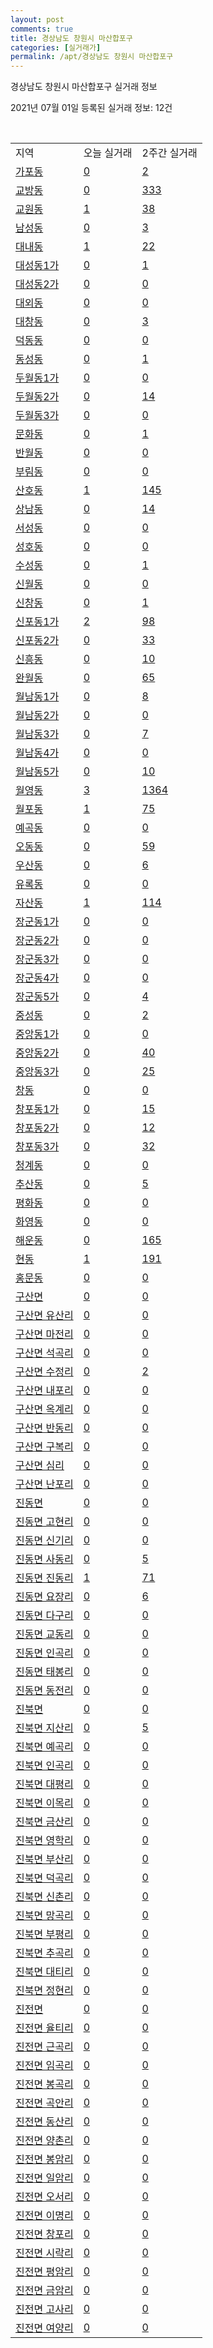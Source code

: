 ```yaml
---
layout: post
comments: true
title: 경상남도 창원시 마산합포구
categories: [실거래가]
permalink: /apt/경상남도 창원시 마산합포구
---
```


경상남도 창원시 마산합포구 실거래 정보

2021년 07월 01일 등록된 실거래 정보: 12건

<script type="text/javascript">
  google.charts.load('current', {'packages':['corechart']});
  google.charts.setOnLoadCallback(drawChart);

  function drawChart() {
    var data = google.visualization.arrayToDataTable([['거래일', '매매', '전월세', '전매'], ['21-02', 200, 281, 108], ['21-03', 252, 275, 86], ['21-04', 343, 187, 226], ['21-05', 286, 205, 236], ['21-06', 165, 127, 31]]);

    var options = {
      title: '최근 유형별 거래량 추이',
      legend: { position: 'bottom' }
    };

    var chart = new google.visualization.LineChart(document.getElementById('columnchart_material'));
    chart.draw(data, (options));
  }
</script>

<div id="columnchart_material" style="width: 95%; margin-left: -35px"></div>
<br>
<table class="sortable">
  <tr>
    <td>지역</td>
    <td>오늘 실거래</td>
    <td>2주간 실거래</td>
  </tr>

  
  <tr class="item">
    <td><a href="경상남도 창원시 마산합포구 가포동">가포동</a></td>
    <td><a href="경상남도 창원시 마산합포구 가포동">0</a></td>
    <td><a href="경상남도 창원시 마산합포구 가포동">2</a></td>
  </tr>
    

  <tr class="item">
    <td><a href="경상남도 창원시 마산합포구 교방동">교방동</a></td>
    <td><a href="경상남도 창원시 마산합포구 교방동">0</a></td>
    <td><a href="경상남도 창원시 마산합포구 교방동">333</a></td>
  </tr>
    

  <tr class="item">
    <td><a href="경상남도 창원시 마산합포구 교원동">교원동</a></td>
    <td><a href="경상남도 창원시 마산합포구 교원동">1</a></td>
    <td><a href="경상남도 창원시 마산합포구 교원동">38</a></td>
  </tr>
    

  <tr class="item">
    <td><a href="경상남도 창원시 마산합포구 남성동">남성동</a></td>
    <td><a href="경상남도 창원시 마산합포구 남성동">0</a></td>
    <td><a href="경상남도 창원시 마산합포구 남성동">3</a></td>
  </tr>
    

  <tr class="item">
    <td><a href="경상남도 창원시 마산합포구 대내동">대내동</a></td>
    <td><a href="경상남도 창원시 마산합포구 대내동">1</a></td>
    <td><a href="경상남도 창원시 마산합포구 대내동">22</a></td>
  </tr>
    

  <tr class="item">
    <td><a href="경상남도 창원시 마산합포구 대성동1가">대성동1가</a></td>
    <td><a href="경상남도 창원시 마산합포구 대성동1가">0</a></td>
    <td><a href="경상남도 창원시 마산합포구 대성동1가">1</a></td>
  </tr>
    

  <tr class="item">
    <td><a href="경상남도 창원시 마산합포구 대성동2가">대성동2가</a></td>
    <td><a href="경상남도 창원시 마산합포구 대성동2가">0</a></td>
    <td><a href="경상남도 창원시 마산합포구 대성동2가">0</a></td>
  </tr>
    

  <tr class="item">
    <td><a href="경상남도 창원시 마산합포구 대외동">대외동</a></td>
    <td><a href="경상남도 창원시 마산합포구 대외동">0</a></td>
    <td><a href="경상남도 창원시 마산합포구 대외동">0</a></td>
  </tr>
    

  <tr class="item">
    <td><a href="경상남도 창원시 마산합포구 대창동">대창동</a></td>
    <td><a href="경상남도 창원시 마산합포구 대창동">0</a></td>
    <td><a href="경상남도 창원시 마산합포구 대창동">3</a></td>
  </tr>
    

  <tr class="item">
    <td><a href="경상남도 창원시 마산합포구 덕동동">덕동동</a></td>
    <td><a href="경상남도 창원시 마산합포구 덕동동">0</a></td>
    <td><a href="경상남도 창원시 마산합포구 덕동동">0</a></td>
  </tr>
    

  <tr class="item">
    <td><a href="경상남도 창원시 마산합포구 동성동">동성동</a></td>
    <td><a href="경상남도 창원시 마산합포구 동성동">0</a></td>
    <td><a href="경상남도 창원시 마산합포구 동성동">1</a></td>
  </tr>
    

  <tr class="item">
    <td><a href="경상남도 창원시 마산합포구 두월동1가">두월동1가</a></td>
    <td><a href="경상남도 창원시 마산합포구 두월동1가">0</a></td>
    <td><a href="경상남도 창원시 마산합포구 두월동1가">0</a></td>
  </tr>
    

  <tr class="item">
    <td><a href="경상남도 창원시 마산합포구 두월동2가">두월동2가</a></td>
    <td><a href="경상남도 창원시 마산합포구 두월동2가">0</a></td>
    <td><a href="경상남도 창원시 마산합포구 두월동2가">14</a></td>
  </tr>
    

  <tr class="item">
    <td><a href="경상남도 창원시 마산합포구 두월동3가">두월동3가</a></td>
    <td><a href="경상남도 창원시 마산합포구 두월동3가">0</a></td>
    <td><a href="경상남도 창원시 마산합포구 두월동3가">0</a></td>
  </tr>
    

  <tr class="item">
    <td><a href="경상남도 창원시 마산합포구 문화동">문화동</a></td>
    <td><a href="경상남도 창원시 마산합포구 문화동">0</a></td>
    <td><a href="경상남도 창원시 마산합포구 문화동">1</a></td>
  </tr>
    

  <tr class="item">
    <td><a href="경상남도 창원시 마산합포구 반월동">반월동</a></td>
    <td><a href="경상남도 창원시 마산합포구 반월동">0</a></td>
    <td><a href="경상남도 창원시 마산합포구 반월동">0</a></td>
  </tr>
    

  <tr class="item">
    <td><a href="경상남도 창원시 마산합포구 부림동">부림동</a></td>
    <td><a href="경상남도 창원시 마산합포구 부림동">0</a></td>
    <td><a href="경상남도 창원시 마산합포구 부림동">0</a></td>
  </tr>
    

  <tr class="item">
    <td><a href="경상남도 창원시 마산합포구 산호동">산호동</a></td>
    <td><a href="경상남도 창원시 마산합포구 산호동">1</a></td>
    <td><a href="경상남도 창원시 마산합포구 산호동">145</a></td>
  </tr>
    

  <tr class="item">
    <td><a href="경상남도 창원시 마산합포구 상남동">상남동</a></td>
    <td><a href="경상남도 창원시 마산합포구 상남동">0</a></td>
    <td><a href="경상남도 창원시 마산합포구 상남동">14</a></td>
  </tr>
    

  <tr class="item">
    <td><a href="경상남도 창원시 마산합포구 서성동">서성동</a></td>
    <td><a href="경상남도 창원시 마산합포구 서성동">0</a></td>
    <td><a href="경상남도 창원시 마산합포구 서성동">0</a></td>
  </tr>
    

  <tr class="item">
    <td><a href="경상남도 창원시 마산합포구 성호동">성호동</a></td>
    <td><a href="경상남도 창원시 마산합포구 성호동">0</a></td>
    <td><a href="경상남도 창원시 마산합포구 성호동">0</a></td>
  </tr>
    

  <tr class="item">
    <td><a href="경상남도 창원시 마산합포구 수성동">수성동</a></td>
    <td><a href="경상남도 창원시 마산합포구 수성동">0</a></td>
    <td><a href="경상남도 창원시 마산합포구 수성동">1</a></td>
  </tr>
    

  <tr class="item">
    <td><a href="경상남도 창원시 마산합포구 신월동">신월동</a></td>
    <td><a href="경상남도 창원시 마산합포구 신월동">0</a></td>
    <td><a href="경상남도 창원시 마산합포구 신월동">0</a></td>
  </tr>
    

  <tr class="item">
    <td><a href="경상남도 창원시 마산합포구 신창동">신창동</a></td>
    <td><a href="경상남도 창원시 마산합포구 신창동">0</a></td>
    <td><a href="경상남도 창원시 마산합포구 신창동">1</a></td>
  </tr>
    

  <tr class="item">
    <td><a href="경상남도 창원시 마산합포구 신포동1가">신포동1가</a></td>
    <td><a href="경상남도 창원시 마산합포구 신포동1가">2</a></td>
    <td><a href="경상남도 창원시 마산합포구 신포동1가">98</a></td>
  </tr>
    

  <tr class="item">
    <td><a href="경상남도 창원시 마산합포구 신포동2가">신포동2가</a></td>
    <td><a href="경상남도 창원시 마산합포구 신포동2가">0</a></td>
    <td><a href="경상남도 창원시 마산합포구 신포동2가">33</a></td>
  </tr>
    

  <tr class="item">
    <td><a href="경상남도 창원시 마산합포구 신흥동">신흥동</a></td>
    <td><a href="경상남도 창원시 마산합포구 신흥동">0</a></td>
    <td><a href="경상남도 창원시 마산합포구 신흥동">10</a></td>
  </tr>
    

  <tr class="item">
    <td><a href="경상남도 창원시 마산합포구 완월동">완월동</a></td>
    <td><a href="경상남도 창원시 마산합포구 완월동">0</a></td>
    <td><a href="경상남도 창원시 마산합포구 완월동">65</a></td>
  </tr>
    

  <tr class="item">
    <td><a href="경상남도 창원시 마산합포구 월남동1가">월남동1가</a></td>
    <td><a href="경상남도 창원시 마산합포구 월남동1가">0</a></td>
    <td><a href="경상남도 창원시 마산합포구 월남동1가">8</a></td>
  </tr>
    

  <tr class="item">
    <td><a href="경상남도 창원시 마산합포구 월남동2가">월남동2가</a></td>
    <td><a href="경상남도 창원시 마산합포구 월남동2가">0</a></td>
    <td><a href="경상남도 창원시 마산합포구 월남동2가">0</a></td>
  </tr>
    

  <tr class="item">
    <td><a href="경상남도 창원시 마산합포구 월남동3가">월남동3가</a></td>
    <td><a href="경상남도 창원시 마산합포구 월남동3가">0</a></td>
    <td><a href="경상남도 창원시 마산합포구 월남동3가">7</a></td>
  </tr>
    

  <tr class="item">
    <td><a href="경상남도 창원시 마산합포구 월남동4가">월남동4가</a></td>
    <td><a href="경상남도 창원시 마산합포구 월남동4가">0</a></td>
    <td><a href="경상남도 창원시 마산합포구 월남동4가">0</a></td>
  </tr>
    

  <tr class="item">
    <td><a href="경상남도 창원시 마산합포구 월남동5가">월남동5가</a></td>
    <td><a href="경상남도 창원시 마산합포구 월남동5가">0</a></td>
    <td><a href="경상남도 창원시 마산합포구 월남동5가">10</a></td>
  </tr>
    

  <tr class="item">
    <td><a href="경상남도 창원시 마산합포구 월영동">월영동</a></td>
    <td><a href="경상남도 창원시 마산합포구 월영동">3</a></td>
    <td><a href="경상남도 창원시 마산합포구 월영동">1364</a></td>
  </tr>
    

  <tr class="item">
    <td><a href="경상남도 창원시 마산합포구 월포동">월포동</a></td>
    <td><a href="경상남도 창원시 마산합포구 월포동">1</a></td>
    <td><a href="경상남도 창원시 마산합포구 월포동">75</a></td>
  </tr>
    

  <tr class="item">
    <td><a href="경상남도 창원시 마산합포구 예곡동">예곡동</a></td>
    <td><a href="경상남도 창원시 마산합포구 예곡동">0</a></td>
    <td><a href="경상남도 창원시 마산합포구 예곡동">0</a></td>
  </tr>
    

  <tr class="item">
    <td><a href="경상남도 창원시 마산합포구 오동동">오동동</a></td>
    <td><a href="경상남도 창원시 마산합포구 오동동">0</a></td>
    <td><a href="경상남도 창원시 마산합포구 오동동">59</a></td>
  </tr>
    

  <tr class="item">
    <td><a href="경상남도 창원시 마산합포구 우산동">우산동</a></td>
    <td><a href="경상남도 창원시 마산합포구 우산동">0</a></td>
    <td><a href="경상남도 창원시 마산합포구 우산동">6</a></td>
  </tr>
    

  <tr class="item">
    <td><a href="경상남도 창원시 마산합포구 유록동">유록동</a></td>
    <td><a href="경상남도 창원시 마산합포구 유록동">0</a></td>
    <td><a href="경상남도 창원시 마산합포구 유록동">0</a></td>
  </tr>
    

  <tr class="item">
    <td><a href="경상남도 창원시 마산합포구 자산동">자산동</a></td>
    <td><a href="경상남도 창원시 마산합포구 자산동">1</a></td>
    <td><a href="경상남도 창원시 마산합포구 자산동">114</a></td>
  </tr>
    

  <tr class="item">
    <td><a href="경상남도 창원시 마산합포구 장군동1가">장군동1가</a></td>
    <td><a href="경상남도 창원시 마산합포구 장군동1가">0</a></td>
    <td><a href="경상남도 창원시 마산합포구 장군동1가">0</a></td>
  </tr>
    

  <tr class="item">
    <td><a href="경상남도 창원시 마산합포구 장군동2가">장군동2가</a></td>
    <td><a href="경상남도 창원시 마산합포구 장군동2가">0</a></td>
    <td><a href="경상남도 창원시 마산합포구 장군동2가">0</a></td>
  </tr>
    

  <tr class="item">
    <td><a href="경상남도 창원시 마산합포구 장군동3가">장군동3가</a></td>
    <td><a href="경상남도 창원시 마산합포구 장군동3가">0</a></td>
    <td><a href="경상남도 창원시 마산합포구 장군동3가">0</a></td>
  </tr>
    

  <tr class="item">
    <td><a href="경상남도 창원시 마산합포구 장군동4가">장군동4가</a></td>
    <td><a href="경상남도 창원시 마산합포구 장군동4가">0</a></td>
    <td><a href="경상남도 창원시 마산합포구 장군동4가">0</a></td>
  </tr>
    

  <tr class="item">
    <td><a href="경상남도 창원시 마산합포구 장군동5가">장군동5가</a></td>
    <td><a href="경상남도 창원시 마산합포구 장군동5가">0</a></td>
    <td><a href="경상남도 창원시 마산합포구 장군동5가">4</a></td>
  </tr>
    

  <tr class="item">
    <td><a href="경상남도 창원시 마산합포구 중성동">중성동</a></td>
    <td><a href="경상남도 창원시 마산합포구 중성동">0</a></td>
    <td><a href="경상남도 창원시 마산합포구 중성동">2</a></td>
  </tr>
    

  <tr class="item">
    <td><a href="경상남도 창원시 마산합포구 중앙동1가">중앙동1가</a></td>
    <td><a href="경상남도 창원시 마산합포구 중앙동1가">0</a></td>
    <td><a href="경상남도 창원시 마산합포구 중앙동1가">0</a></td>
  </tr>
    

  <tr class="item">
    <td><a href="경상남도 창원시 마산합포구 중앙동2가">중앙동2가</a></td>
    <td><a href="경상남도 창원시 마산합포구 중앙동2가">0</a></td>
    <td><a href="경상남도 창원시 마산합포구 중앙동2가">40</a></td>
  </tr>
    

  <tr class="item">
    <td><a href="경상남도 창원시 마산합포구 중앙동3가">중앙동3가</a></td>
    <td><a href="경상남도 창원시 마산합포구 중앙동3가">0</a></td>
    <td><a href="경상남도 창원시 마산합포구 중앙동3가">25</a></td>
  </tr>
    

  <tr class="item">
    <td><a href="경상남도 창원시 마산합포구 창동">창동</a></td>
    <td><a href="경상남도 창원시 마산합포구 창동">0</a></td>
    <td><a href="경상남도 창원시 마산합포구 창동">0</a></td>
  </tr>
    

  <tr class="item">
    <td><a href="경상남도 창원시 마산합포구 창포동1가">창포동1가</a></td>
    <td><a href="경상남도 창원시 마산합포구 창포동1가">0</a></td>
    <td><a href="경상남도 창원시 마산합포구 창포동1가">15</a></td>
  </tr>
    

  <tr class="item">
    <td><a href="경상남도 창원시 마산합포구 창포동2가">창포동2가</a></td>
    <td><a href="경상남도 창원시 마산합포구 창포동2가">0</a></td>
    <td><a href="경상남도 창원시 마산합포구 창포동2가">12</a></td>
  </tr>
    

  <tr class="item">
    <td><a href="경상남도 창원시 마산합포구 창포동3가">창포동3가</a></td>
    <td><a href="경상남도 창원시 마산합포구 창포동3가">0</a></td>
    <td><a href="경상남도 창원시 마산합포구 창포동3가">32</a></td>
  </tr>
    

  <tr class="item">
    <td><a href="경상남도 창원시 마산합포구 청계동">청계동</a></td>
    <td><a href="경상남도 창원시 마산합포구 청계동">0</a></td>
    <td><a href="경상남도 창원시 마산합포구 청계동">0</a></td>
  </tr>
    

  <tr class="item">
    <td><a href="경상남도 창원시 마산합포구 추산동">추산동</a></td>
    <td><a href="경상남도 창원시 마산합포구 추산동">0</a></td>
    <td><a href="경상남도 창원시 마산합포구 추산동">5</a></td>
  </tr>
    

  <tr class="item">
    <td><a href="경상남도 창원시 마산합포구 평화동">평화동</a></td>
    <td><a href="경상남도 창원시 마산합포구 평화동">0</a></td>
    <td><a href="경상남도 창원시 마산합포구 평화동">0</a></td>
  </tr>
    

  <tr class="item">
    <td><a href="경상남도 창원시 마산합포구 화영동">화영동</a></td>
    <td><a href="경상남도 창원시 마산합포구 화영동">0</a></td>
    <td><a href="경상남도 창원시 마산합포구 화영동">0</a></td>
  </tr>
    

  <tr class="item">
    <td><a href="경상남도 창원시 마산합포구 해운동">해운동</a></td>
    <td><a href="경상남도 창원시 마산합포구 해운동">0</a></td>
    <td><a href="경상남도 창원시 마산합포구 해운동">165</a></td>
  </tr>
    

  <tr class="item">
    <td><a href="경상남도 창원시 마산합포구 현동">현동</a></td>
    <td><a href="경상남도 창원시 마산합포구 현동">1</a></td>
    <td><a href="경상남도 창원시 마산합포구 현동">191</a></td>
  </tr>
    

  <tr class="item">
    <td><a href="경상남도 창원시 마산합포구 홍문동">홍문동</a></td>
    <td><a href="경상남도 창원시 마산합포구 홍문동">0</a></td>
    <td><a href="경상남도 창원시 마산합포구 홍문동">0</a></td>
  </tr>
    

  <tr class="item">
    <td><a href="경상남도 창원시 마산합포구 구산면">구산면</a></td>
    <td><a href="경상남도 창원시 마산합포구 구산면">0</a></td>
    <td><a href="경상남도 창원시 마산합포구 구산면">0</a></td>
  </tr>
    

  <tr class="item">
    <td><a href="경상남도 창원시 마산합포구 구산면 유산리">구산면 유산리</a></td>
    <td><a href="경상남도 창원시 마산합포구 구산면 유산리">0</a></td>
    <td><a href="경상남도 창원시 마산합포구 구산면 유산리">0</a></td>
  </tr>
    

  <tr class="item">
    <td><a href="경상남도 창원시 마산합포구 구산면 마전리">구산면 마전리</a></td>
    <td><a href="경상남도 창원시 마산합포구 구산면 마전리">0</a></td>
    <td><a href="경상남도 창원시 마산합포구 구산면 마전리">0</a></td>
  </tr>
    

  <tr class="item">
    <td><a href="경상남도 창원시 마산합포구 구산면 석곡리">구산면 석곡리</a></td>
    <td><a href="경상남도 창원시 마산합포구 구산면 석곡리">0</a></td>
    <td><a href="경상남도 창원시 마산합포구 구산면 석곡리">0</a></td>
  </tr>
    

  <tr class="item">
    <td><a href="경상남도 창원시 마산합포구 구산면 수정리">구산면 수정리</a></td>
    <td><a href="경상남도 창원시 마산합포구 구산면 수정리">0</a></td>
    <td><a href="경상남도 창원시 마산합포구 구산면 수정리">2</a></td>
  </tr>
    

  <tr class="item">
    <td><a href="경상남도 창원시 마산합포구 구산면 내포리">구산면 내포리</a></td>
    <td><a href="경상남도 창원시 마산합포구 구산면 내포리">0</a></td>
    <td><a href="경상남도 창원시 마산합포구 구산면 내포리">0</a></td>
  </tr>
    

  <tr class="item">
    <td><a href="경상남도 창원시 마산합포구 구산면 옥계리">구산면 옥계리</a></td>
    <td><a href="경상남도 창원시 마산합포구 구산면 옥계리">0</a></td>
    <td><a href="경상남도 창원시 마산합포구 구산면 옥계리">0</a></td>
  </tr>
    

  <tr class="item">
    <td><a href="경상남도 창원시 마산합포구 구산면 반동리">구산면 반동리</a></td>
    <td><a href="경상남도 창원시 마산합포구 구산면 반동리">0</a></td>
    <td><a href="경상남도 창원시 마산합포구 구산면 반동리">0</a></td>
  </tr>
    

  <tr class="item">
    <td><a href="경상남도 창원시 마산합포구 구산면 구복리">구산면 구복리</a></td>
    <td><a href="경상남도 창원시 마산합포구 구산면 구복리">0</a></td>
    <td><a href="경상남도 창원시 마산합포구 구산면 구복리">0</a></td>
  </tr>
    

  <tr class="item">
    <td><a href="경상남도 창원시 마산합포구 구산면 심리">구산면 심리</a></td>
    <td><a href="경상남도 창원시 마산합포구 구산면 심리">0</a></td>
    <td><a href="경상남도 창원시 마산합포구 구산면 심리">0</a></td>
  </tr>
    

  <tr class="item">
    <td><a href="경상남도 창원시 마산합포구 구산면 난포리">구산면 난포리</a></td>
    <td><a href="경상남도 창원시 마산합포구 구산면 난포리">0</a></td>
    <td><a href="경상남도 창원시 마산합포구 구산면 난포리">0</a></td>
  </tr>
    

  <tr class="item">
    <td><a href="경상남도 창원시 마산합포구 진동면">진동면</a></td>
    <td><a href="경상남도 창원시 마산합포구 진동면">0</a></td>
    <td><a href="경상남도 창원시 마산합포구 진동면">0</a></td>
  </tr>
    

  <tr class="item">
    <td><a href="경상남도 창원시 마산합포구 진동면 고현리">진동면 고현리</a></td>
    <td><a href="경상남도 창원시 마산합포구 진동면 고현리">0</a></td>
    <td><a href="경상남도 창원시 마산합포구 진동면 고현리">0</a></td>
  </tr>
    

  <tr class="item">
    <td><a href="경상남도 창원시 마산합포구 진동면 신기리">진동면 신기리</a></td>
    <td><a href="경상남도 창원시 마산합포구 진동면 신기리">0</a></td>
    <td><a href="경상남도 창원시 마산합포구 진동면 신기리">0</a></td>
  </tr>
    

  <tr class="item">
    <td><a href="경상남도 창원시 마산합포구 진동면 사동리">진동면 사동리</a></td>
    <td><a href="경상남도 창원시 마산합포구 진동면 사동리">0</a></td>
    <td><a href="경상남도 창원시 마산합포구 진동면 사동리">5</a></td>
  </tr>
    

  <tr class="item">
    <td><a href="경상남도 창원시 마산합포구 진동면 진동리">진동면 진동리</a></td>
    <td><a href="경상남도 창원시 마산합포구 진동면 진동리">1</a></td>
    <td><a href="경상남도 창원시 마산합포구 진동면 진동리">71</a></td>
  </tr>
    

  <tr class="item">
    <td><a href="경상남도 창원시 마산합포구 진동면 요장리">진동면 요장리</a></td>
    <td><a href="경상남도 창원시 마산합포구 진동면 요장리">0</a></td>
    <td><a href="경상남도 창원시 마산합포구 진동면 요장리">6</a></td>
  </tr>
    

  <tr class="item">
    <td><a href="경상남도 창원시 마산합포구 진동면 다구리">진동면 다구리</a></td>
    <td><a href="경상남도 창원시 마산합포구 진동면 다구리">0</a></td>
    <td><a href="경상남도 창원시 마산합포구 진동면 다구리">0</a></td>
  </tr>
    

  <tr class="item">
    <td><a href="경상남도 창원시 마산합포구 진동면 교동리">진동면 교동리</a></td>
    <td><a href="경상남도 창원시 마산합포구 진동면 교동리">0</a></td>
    <td><a href="경상남도 창원시 마산합포구 진동면 교동리">0</a></td>
  </tr>
    

  <tr class="item">
    <td><a href="경상남도 창원시 마산합포구 진동면 인곡리">진동면 인곡리</a></td>
    <td><a href="경상남도 창원시 마산합포구 진동면 인곡리">0</a></td>
    <td><a href="경상남도 창원시 마산합포구 진동면 인곡리">0</a></td>
  </tr>
    

  <tr class="item">
    <td><a href="경상남도 창원시 마산합포구 진동면 태봉리">진동면 태봉리</a></td>
    <td><a href="경상남도 창원시 마산합포구 진동면 태봉리">0</a></td>
    <td><a href="경상남도 창원시 마산합포구 진동면 태봉리">0</a></td>
  </tr>
    

  <tr class="item">
    <td><a href="경상남도 창원시 마산합포구 진동면 동전리">진동면 동전리</a></td>
    <td><a href="경상남도 창원시 마산합포구 진동면 동전리">0</a></td>
    <td><a href="경상남도 창원시 마산합포구 진동면 동전리">0</a></td>
  </tr>
    

  <tr class="item">
    <td><a href="경상남도 창원시 마산합포구 진북면">진북면</a></td>
    <td><a href="경상남도 창원시 마산합포구 진북면">0</a></td>
    <td><a href="경상남도 창원시 마산합포구 진북면">0</a></td>
  </tr>
    

  <tr class="item">
    <td><a href="경상남도 창원시 마산합포구 진북면 지산리">진북면 지산리</a></td>
    <td><a href="경상남도 창원시 마산합포구 진북면 지산리">0</a></td>
    <td><a href="경상남도 창원시 마산합포구 진북면 지산리">5</a></td>
  </tr>
    

  <tr class="item">
    <td><a href="경상남도 창원시 마산합포구 진북면 예곡리">진북면 예곡리</a></td>
    <td><a href="경상남도 창원시 마산합포구 진북면 예곡리">0</a></td>
    <td><a href="경상남도 창원시 마산합포구 진북면 예곡리">0</a></td>
  </tr>
    

  <tr class="item">
    <td><a href="경상남도 창원시 마산합포구 진북면 인곡리">진북면 인곡리</a></td>
    <td><a href="경상남도 창원시 마산합포구 진북면 인곡리">0</a></td>
    <td><a href="경상남도 창원시 마산합포구 진북면 인곡리">0</a></td>
  </tr>
    

  <tr class="item">
    <td><a href="경상남도 창원시 마산합포구 진북면 대평리">진북면 대평리</a></td>
    <td><a href="경상남도 창원시 마산합포구 진북면 대평리">0</a></td>
    <td><a href="경상남도 창원시 마산합포구 진북면 대평리">0</a></td>
  </tr>
    

  <tr class="item">
    <td><a href="경상남도 창원시 마산합포구 진북면 이목리">진북면 이목리</a></td>
    <td><a href="경상남도 창원시 마산합포구 진북면 이목리">0</a></td>
    <td><a href="경상남도 창원시 마산합포구 진북면 이목리">0</a></td>
  </tr>
    

  <tr class="item">
    <td><a href="경상남도 창원시 마산합포구 진북면 금산리">진북면 금산리</a></td>
    <td><a href="경상남도 창원시 마산합포구 진북면 금산리">0</a></td>
    <td><a href="경상남도 창원시 마산합포구 진북면 금산리">0</a></td>
  </tr>
    

  <tr class="item">
    <td><a href="경상남도 창원시 마산합포구 진북면 영학리">진북면 영학리</a></td>
    <td><a href="경상남도 창원시 마산합포구 진북면 영학리">0</a></td>
    <td><a href="경상남도 창원시 마산합포구 진북면 영학리">0</a></td>
  </tr>
    

  <tr class="item">
    <td><a href="경상남도 창원시 마산합포구 진북면 부산리">진북면 부산리</a></td>
    <td><a href="경상남도 창원시 마산합포구 진북면 부산리">0</a></td>
    <td><a href="경상남도 창원시 마산합포구 진북면 부산리">0</a></td>
  </tr>
    

  <tr class="item">
    <td><a href="경상남도 창원시 마산합포구 진북면 덕곡리">진북면 덕곡리</a></td>
    <td><a href="경상남도 창원시 마산합포구 진북면 덕곡리">0</a></td>
    <td><a href="경상남도 창원시 마산합포구 진북면 덕곡리">0</a></td>
  </tr>
    

  <tr class="item">
    <td><a href="경상남도 창원시 마산합포구 진북면 신촌리">진북면 신촌리</a></td>
    <td><a href="경상남도 창원시 마산합포구 진북면 신촌리">0</a></td>
    <td><a href="경상남도 창원시 마산합포구 진북면 신촌리">0</a></td>
  </tr>
    

  <tr class="item">
    <td><a href="경상남도 창원시 마산합포구 진북면 망곡리">진북면 망곡리</a></td>
    <td><a href="경상남도 창원시 마산합포구 진북면 망곡리">0</a></td>
    <td><a href="경상남도 창원시 마산합포구 진북면 망곡리">0</a></td>
  </tr>
    

  <tr class="item">
    <td><a href="경상남도 창원시 마산합포구 진북면 부평리">진북면 부평리</a></td>
    <td><a href="경상남도 창원시 마산합포구 진북면 부평리">0</a></td>
    <td><a href="경상남도 창원시 마산합포구 진북면 부평리">0</a></td>
  </tr>
    

  <tr class="item">
    <td><a href="경상남도 창원시 마산합포구 진북면 추곡리">진북면 추곡리</a></td>
    <td><a href="경상남도 창원시 마산합포구 진북면 추곡리">0</a></td>
    <td><a href="경상남도 창원시 마산합포구 진북면 추곡리">0</a></td>
  </tr>
    

  <tr class="item">
    <td><a href="경상남도 창원시 마산합포구 진북면 대티리">진북면 대티리</a></td>
    <td><a href="경상남도 창원시 마산합포구 진북면 대티리">0</a></td>
    <td><a href="경상남도 창원시 마산합포구 진북면 대티리">0</a></td>
  </tr>
    

  <tr class="item">
    <td><a href="경상남도 창원시 마산합포구 진북면 정현리">진북면 정현리</a></td>
    <td><a href="경상남도 창원시 마산합포구 진북면 정현리">0</a></td>
    <td><a href="경상남도 창원시 마산합포구 진북면 정현리">0</a></td>
  </tr>
    

  <tr class="item">
    <td><a href="경상남도 창원시 마산합포구 진전면">진전면</a></td>
    <td><a href="경상남도 창원시 마산합포구 진전면">0</a></td>
    <td><a href="경상남도 창원시 마산합포구 진전면">0</a></td>
  </tr>
    

  <tr class="item">
    <td><a href="경상남도 창원시 마산합포구 진전면 율티리">진전면 율티리</a></td>
    <td><a href="경상남도 창원시 마산합포구 진전면 율티리">0</a></td>
    <td><a href="경상남도 창원시 마산합포구 진전면 율티리">0</a></td>
  </tr>
    

  <tr class="item">
    <td><a href="경상남도 창원시 마산합포구 진전면 근곡리">진전면 근곡리</a></td>
    <td><a href="경상남도 창원시 마산합포구 진전면 근곡리">0</a></td>
    <td><a href="경상남도 창원시 마산합포구 진전면 근곡리">0</a></td>
  </tr>
    

  <tr class="item">
    <td><a href="경상남도 창원시 마산합포구 진전면 임곡리">진전면 임곡리</a></td>
    <td><a href="경상남도 창원시 마산합포구 진전면 임곡리">0</a></td>
    <td><a href="경상남도 창원시 마산합포구 진전면 임곡리">0</a></td>
  </tr>
    

  <tr class="item">
    <td><a href="경상남도 창원시 마산합포구 진전면 봉곡리">진전면 봉곡리</a></td>
    <td><a href="경상남도 창원시 마산합포구 진전면 봉곡리">0</a></td>
    <td><a href="경상남도 창원시 마산합포구 진전면 봉곡리">0</a></td>
  </tr>
    

  <tr class="item">
    <td><a href="경상남도 창원시 마산합포구 진전면 곡안리">진전면 곡안리</a></td>
    <td><a href="경상남도 창원시 마산합포구 진전면 곡안리">0</a></td>
    <td><a href="경상남도 창원시 마산합포구 진전면 곡안리">0</a></td>
  </tr>
    

  <tr class="item">
    <td><a href="경상남도 창원시 마산합포구 진전면 동산리">진전면 동산리</a></td>
    <td><a href="경상남도 창원시 마산합포구 진전면 동산리">0</a></td>
    <td><a href="경상남도 창원시 마산합포구 진전면 동산리">0</a></td>
  </tr>
    

  <tr class="item">
    <td><a href="경상남도 창원시 마산합포구 진전면 양촌리">진전면 양촌리</a></td>
    <td><a href="경상남도 창원시 마산합포구 진전면 양촌리">0</a></td>
    <td><a href="경상남도 창원시 마산합포구 진전면 양촌리">0</a></td>
  </tr>
    

  <tr class="item">
    <td><a href="경상남도 창원시 마산합포구 진전면 봉암리">진전면 봉암리</a></td>
    <td><a href="경상남도 창원시 마산합포구 진전면 봉암리">0</a></td>
    <td><a href="경상남도 창원시 마산합포구 진전면 봉암리">0</a></td>
  </tr>
    

  <tr class="item">
    <td><a href="경상남도 창원시 마산합포구 진전면 일암리">진전면 일암리</a></td>
    <td><a href="경상남도 창원시 마산합포구 진전면 일암리">0</a></td>
    <td><a href="경상남도 창원시 마산합포구 진전면 일암리">0</a></td>
  </tr>
    

  <tr class="item">
    <td><a href="경상남도 창원시 마산합포구 진전면 오서리">진전면 오서리</a></td>
    <td><a href="경상남도 창원시 마산합포구 진전면 오서리">0</a></td>
    <td><a href="경상남도 창원시 마산합포구 진전면 오서리">0</a></td>
  </tr>
    

  <tr class="item">
    <td><a href="경상남도 창원시 마산합포구 진전면 이명리">진전면 이명리</a></td>
    <td><a href="경상남도 창원시 마산합포구 진전면 이명리">0</a></td>
    <td><a href="경상남도 창원시 마산합포구 진전면 이명리">0</a></td>
  </tr>
    

  <tr class="item">
    <td><a href="경상남도 창원시 마산합포구 진전면 창포리">진전면 창포리</a></td>
    <td><a href="경상남도 창원시 마산합포구 진전면 창포리">0</a></td>
    <td><a href="경상남도 창원시 마산합포구 진전면 창포리">0</a></td>
  </tr>
    

  <tr class="item">
    <td><a href="경상남도 창원시 마산합포구 진전면 시락리">진전면 시락리</a></td>
    <td><a href="경상남도 창원시 마산합포구 진전면 시락리">0</a></td>
    <td><a href="경상남도 창원시 마산합포구 진전면 시락리">0</a></td>
  </tr>
    

  <tr class="item">
    <td><a href="경상남도 창원시 마산합포구 진전면 평암리">진전면 평암리</a></td>
    <td><a href="경상남도 창원시 마산합포구 진전면 평암리">0</a></td>
    <td><a href="경상남도 창원시 마산합포구 진전면 평암리">0</a></td>
  </tr>
    

  <tr class="item">
    <td><a href="경상남도 창원시 마산합포구 진전면 금암리">진전면 금암리</a></td>
    <td><a href="경상남도 창원시 마산합포구 진전면 금암리">0</a></td>
    <td><a href="경상남도 창원시 마산합포구 진전면 금암리">0</a></td>
  </tr>
    

  <tr class="item">
    <td><a href="경상남도 창원시 마산합포구 진전면 고사리">진전면 고사리</a></td>
    <td><a href="경상남도 창원시 마산합포구 진전면 고사리">0</a></td>
    <td><a href="경상남도 창원시 마산합포구 진전면 고사리">0</a></td>
  </tr>
    

  <tr class="item">
    <td><a href="경상남도 창원시 마산합포구 진전면 여양리">진전면 여양리</a></td>
    <td><a href="경상남도 창원시 마산합포구 진전면 여양리">0</a></td>
    <td><a href="경상남도 창원시 마산합포구 진전면 여양리">0</a></td>
  </tr>
    


</table>


    